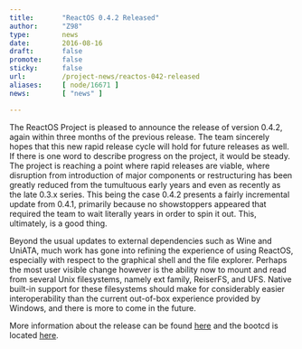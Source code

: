```yaml
---
title:       "ReactOS 0.4.2 Released"
author:      "Z98"
type:        news
date:        2016-08-16
draft:       false
promote:     false
sticky:      false
url:         /project-news/reactos-042-released
aliases:     [ node/16671 ]
news:        [ "news" ]

---
```


<p>The ReactOS Project is pleased to announce the release of version 0.4.2, again within three months of the previous release. The team sincerely hopes that this new rapid release cycle will hold for future releases as well. If there is one word to describe progress on the project, it would be steady. The project is reaching a point where rapid releases are viable, where disruption from introduction of major components or restructuring has been greatly reduced from the tumultuous early years and even as recently as the late 0.3.x series. This being the case 0.4.2 presents a fairly incremental update from 0.4.1, primarily because no showstoppers appeared that required the team to wait literally years in order to spin it out. This, ultimately, is a good thing.</p>
<p>Beyond the usual updates to external dependencies such as Wine and UniATA, much work has gone into refining the experience of using ReactOS, especially with respect to the graphical shell and the file explorer. Perhaps the most user visible change however is the ability now to mount and read from several Unix filesystems, namely ext family, ReiserFS, and UFS. Native built-in support for these filesystems should make for considerably easier interoperability than the current out-of-box experience provided by Windows, and there is more to come in the future.</p>
<p>More information about the release can be found <a href="https://reactos.org/wiki/0.4.2">here</a> and the bootcd is located <a href="https://sourceforge.net/projects/reactos/files/ReactOS/0.4.2/ReactOS-0.4.2-iso.zip/download">here</a>.</p>

